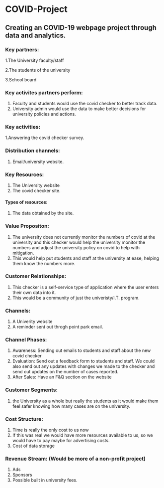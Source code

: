 # COVID-Project

## Creating an COVID-19 webpage project through data and analytics.

### Key partners:
1.The University faculty/staff

2.The students of the university

3.School board

### Key activites partners perform:
1. Faculty and students would use the covid checker to better track data.
2. University admin would use the data to make better decisions for university policies and actions.

### Key activities:
1.Answering the covid checker survey.

### Distribution channels:
1. Email/university website.

### Key Resources:
1. The University website
2. The covid checker site.

#### Types of resources:
1. The data obtained by the site.

### Value Propositon:
1. The university does not currently monitor the numbers of covid at the university and this checker would help the university monitor the numbers and adjust
the university policy on covid to help with mitigation.
2. This would help put students and staff at the university at ease, helping them know the numbers more.

### Customer Relationships:
1. This checker is a self-service type of application where the user enters their own data into it.
2. This would be a community of just the univeristy/I.T. program.

### Channels:
1. A Univerity website
2. A reminder sent out throgh point park email.

### Channel Phases: 
1. Awareness: Sending out emails to students and staff about the new covid checker
2. Evaluation: Send out a feedback form to students and staff. We could also send out any updates with changes we made to the checker and send out updates
  on the number of cases reported.
3. After Sales: Have an F&Q section on the website

### Customer Segments:
1. the University as a whole but really the students as it would make them feel safer knowing how many cases are on the university.

### Cost Structure:
1. Time is really the only cost to us now
2. If this was real we would have more resources available to us, so we would have to pay maybe for advertising costs.
3. Cost of data storage

### Revenue Stream: (Would be more of a non-profit project)
1. Ads
2. Sponsors
3. Possible built in university fees.
